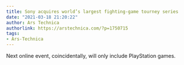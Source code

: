 ```yaml
---
title: Sony acquires world’s largest fighting-game tourney series
date: "2021-03-18 21:20:22"
author: Ars Technica
authorlink: https://arstechnica.com/?p=1750715
tags:
- Ars-Technica
---
```

Next online event, coincidentally, will only include PlayStation games.